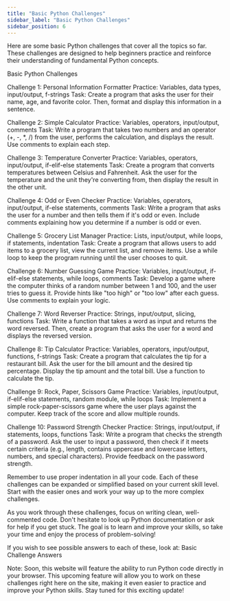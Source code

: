 ```yaml
---
title: "Basic Python Challenges"
sidebar_label: "Basic Python Challenges"
sidebar_position: 6
---
```


Here are some basic Python challenges that cover all the topics so far. These challenges are designed to help beginners practice and reinforce their understanding of fundamental Python concepts.

Basic Python Challenges

Challenge 1: Personal Information Formatter
Practice: Variables, data types, input/output, f-strings
Task: Create a program that asks the user for their name, age, and favorite color. Then, format and display this information in a sentence.

Challenge 2: Simple Calculator
Practice: Variables, operators, input/output, comments
Task: Write a program that takes two numbers and an operator (+, -, *, /) from the user, performs the calculation, and displays the result. Use comments to explain each step.

Challenge 3: Temperature Converter
Practice: Variables, operators, input/output, if-elif-else statements
Task: Create a program that converts temperatures between Celsius and Fahrenheit. Ask the user for the temperature and the unit they're converting from, then display the result in the other unit.

Challenge 4: Odd or Even Checker
Practice: Variables, operators, input/output, if-else statements, comments
Task: Write a program that asks the user for a number and then tells them if it's odd or even. Include comments explaining how you determine if a number is odd or even.

Challenge 5: Grocery List Manager
Practice: Lists, input/output, while loops, if statements, indentation
Task: Create a program that allows users to add items to a grocery list, view the current list, and remove items. Use a while loop to keep the program running until the user chooses to quit.

Challenge 6: Number Guessing Game
Practice: Variables, input/output, if-elif-else statements, while loops, comments
Task: Develop a game where the computer thinks of a random number between 1 and 100, and the user tries to guess it. Provide hints like "too high" or "too low" after each guess. Use comments to explain your logic.

Challenge 7: Word Reverser
Practice: Strings, input/output, slicing, functions
Task: Write a function that takes a word as input and returns the word reversed. Then, create a program that asks the user for a word and displays the reversed version.

Challenge 8: Tip Calculator
Practice: Variables, operators, input/output, functions, f-strings
Task: Create a program that calculates the tip for a restaurant bill. Ask the user for the bill amount and the desired tip percentage. Display the tip amount and the total bill. Use a function to calculate the tip.

Challenge 9: Rock, Paper, Scissors Game
Practice: Variables, input/output, if-elif-else statements, random module, while loops
Task: Implement a simple rock-paper-scissors game where the user plays against the computer. Keep track of the score and allow multiple rounds.

Challenge 10: Password Strength Checker
Practice: Strings, input/output, if statements, loops, functions
Task: Write a program that checks the strength of a password. Ask the user to input a password, then check if it meets certain criteria (e.g., length, contains uppercase and lowercase letters, numbers, and special characters). Provide feedback on the password strength.

Remember to use proper indentation in all your code. Each of these challenges can be expanded or simplified based on your current skill level. Start with the easier ones and work your way up to the more complex challenges.

As you work through these challenges, focus on writing clean, well-commented code. Don't hesitate to look up Python documentation or ask for help if you get stuck. The goal is to learn and improve your skills, so take your time and enjoy the process of problem-solving!

If you wish to see possible answers to each of these, look at: Basic Challenge Answers

Note: Soon, this website will feature the ability to run Python code directly in your browser. This upcoming feature will allow you to work on these challenges right here on the site, making it even easier to practice and improve your Python skills. Stay tuned for this exciting update!